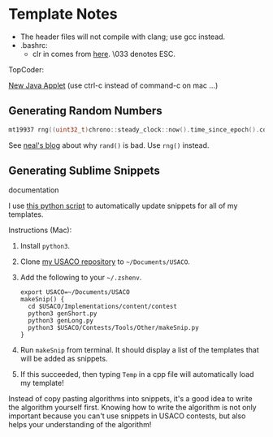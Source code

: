 # Template Notes

 * The header files will not compile with clang; use gcc instead.
 * .bashrc:
   * clr in comes from [here](https://superuser.com/questions/122911/what-commands-can-i-use-to-reset-and-clear-my-terminal). \033 denotes ESC.
  
TopCoder:

[New Java Applet](https://codeforces.com/blog/entry/64597) (use ctrl-c instead of command-c on mac ...)

## Generating Random Numbers

```cpp
mt19937 rng((uint32_t)chrono::steady_clock::now().time_since_epoch().count());
```

See [neal's blog](https://codeforces.com/blog/entry/61587) about why `rand()` is bad. Use `rng()` instead.

## Generating Sublime Snippets

<Resources>
	<Resource
		source="ST"
		url="https://docs.sublimetext.io/guide/extensibility/snippets.html#snippets-file-format"
		title="Snippets"
		starred
	>
		documentation
	</Resource>
</Resources>

I use [this python script](https://github.com/bqi343/USACO/blob/master/Implementations/content/contest/makeSnip.py) to automatically update snippets for all of my templates.

Instructions (Mac):

1. Install `python3`.
2. Clone [my USACO repository](https://github.com/bqi343/USACO) to `~/Documents/USACO`.
3. Add the following to your `~/.zshenv`.


    ```
    export USACO=~/Documents/USACO
    makeSnip() {
      cd $USACO/Implementations/content/contest
      python3 genShort.py
      python3 genLong.py
      python3 $USACO/Contests/Tools/Other/makeSnip.py
    }
    ```

4. Run `makeSnip` from terminal. It should display a list of the templates that will be added as snippets.
5. If this succeeded, then typing `Temp` in a cpp file will automatically load my template!

<Info title="Pro Tip">

Instead of copy pasting algorithms into snippets, it's a good idea to write
the algorithm yourself first. Knowing how to write the algorithm is not only
important because you can't use snippets in USACO contests, but also helps
your understanding of the algorithm!

</Info>

